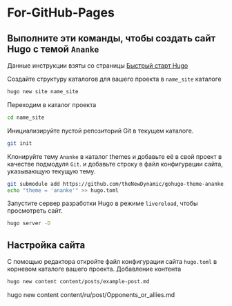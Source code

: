 # For-GitHub-Pages

## Выполните эти команды, чтобы создать сайт Hugo с темой `Ananke`

Данные инструкции взяты со страницы [Быстрый старт Hugo](https://gohugo.io/getting-started/quick-start/)

Создайте структуру каталогов для вашего проекта в `name_site` каталоге

```sh
hugo new site name_site
```

Переходим в каталог проекта

```sh
cd name_site
```

Инициализируйте пустой репозиторий Git в текущем каталоге.

```sh
git init
```

Клонируйте тему `Ananke` в каталог themes и добавьте её в свой проект в качестве подмодуля `Git`.
и добавьте строку в файл конфигурации сайта, указывающую текущую тему.

```sh
git submodule add https://github.com/theNewDynamic/gohugo-theme-ananke.git themes/ananke
echo "theme = 'ananke'" >> hugo.toml
```

Запустите сервер разработки Hugo в режиме `livereload`, чтобы просмотреть сайт.

```sh
hugo server -D 
```

## Настройка сайта

С помощью редактора откройте файл конфигурации сайта `hugo.toml` в корневом каталоге вашего проекта.
Добавление контента

```sh
hugo new content content/posts/example-post.md
```
hugo new content content/ru/post/Opponents_or_allies.md